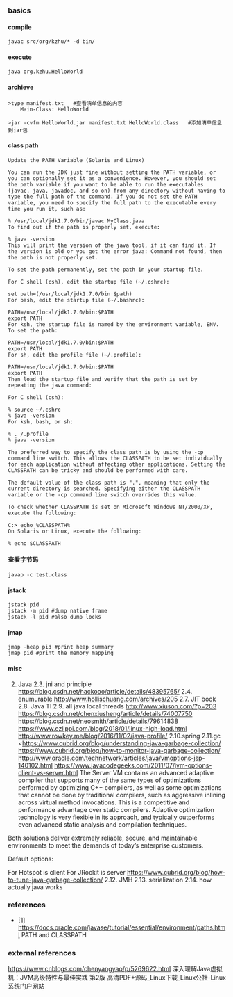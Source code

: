 ### basics
#### compile
```
javac src/org/kzhu/* -d bin/
```
#### execute
```
java org.kzhu.HelloWorld
```
#### archieve
```
>type manifest.txt   #查看清单信息的内容
    Main-Class: HelloWorld

>jar -cvfm HelloWorld.jar manifest.txt HelloWorld.class   #添加清单信息到jar包
```

#### class path
```
Update the PATH Variable (Solaris and Linux)

You can run the JDK just fine without setting the PATH variable, or you can optionally set it as a convenience. However, you should set the path variable if you want to be able to run the executables (javac, java, javadoc, and so on) from any directory without having to type the full path of the command. If you do not set the PATH variable, you need to specify the full path to the executable every time you run it, such as:

% /usr/local/jdk1.7.0/bin/javac MyClass.java
To find out if the path is properly set, execute:

% java -version
This will print the version of the java tool, if it can find it. If the version is old or you get the error java: Command not found, then the path is not properly set.

To set the path permanently, set the path in your startup file.

For C shell (csh), edit the startup file (~/.cshrc):

set path=(/usr/local/jdk1.7.0/bin $path)
For bash, edit the startup file (~/.bashrc):

PATH=/usr/local/jdk1.7.0/bin:$PATH
export PATH
For ksh, the startup file is named by the environment variable, ENV. To set the path:

PATH=/usr/local/jdk1.7.0/bin:$PATH
export PATH
For sh, edit the profile file (~/.profile):

PATH=/usr/local/jdk1.7.0/bin:$PATH
export PATH
Then load the startup file and verify that the path is set by repeating the java command:

For C shell (csh):

% source ~/.cshrc
% java -version
For ksh, bash, or sh:

% . /.profile
% java -version
```
```
The preferred way to specify the class path is by using the -cp command line switch. This allows the CLASSPATH to be set individually for each application without affecting other applications. Setting the CLASSPATH can be tricky and should be performed with care.

The default value of the class path is ".", meaning that only the current directory is searched. Specifying either the CLASSPATH variable or the -cp command line switch overrides this value.

To check whether CLASSPATH is set on Microsoft Windows NT/2000/XP, execute the following:

C:> echo %CLASSPATH%
On Solaris or Linux, execute the following:

% echo $CLASSPATH
```
#### 查看字节码
```
javap -c test.class
```
#### jstack
```
jstack pid
jstack -m pid #dump native frame
jstack -l pid #also dump locks
```

#### jmap
```
jmap -heap pid #print heap summary
jmap pid #print the memory mapping
```

#### misc
2. Java
 2.3. jni and principle
    https://blog.csdn.net/hackooo/article/details/48395765/
 2.4. enumurable
    http://www.hollischuang.com/archives/205
 2.7. JIT book
 2.8. Java TI
 2.9. all java local threads
    http://www.xiuson.com/?p=203
    https://blog.csdn.net/chenxiusheng/article/details/74007750
    https://blog.csdn.net/neosmith/article/details/79614838
    https://www.ezlippi.com/blog/2018/01/linux-high-load.html
    http://www.rowkey.me/blog/2016/11/02/java-profile/
 2.10.spring
 2.11.gc
  <https://www.cubrid.org/blog/understanding-java-garbage-collection/
  https://www.cubrid.org/blog/how-to-monitor-java-garbage-collection/
  http://www.oracle.com/technetwork/articles/java/vmoptions-jsp-140102.html
  https://www.javacodegeeks.com/2011/07/jvm-options-client-vs-server.html
The Server VM contains an advanced adaptive compiler that supports many of the same types of optimizations performed by optimizing C++ compilers, as well as some optimizations that cannot be done by traditional compilers, such as aggressive inlining across virtual method invocations. This is a competitive and performance advantage over static compilers. Adaptive optimization technology is very flexible in its approach, and typically outperforms even advanced static analysis and compilation techniques.

Both solutions deliver extremely reliable, secure, and maintainable environments to meet the demands of today’s enterprise customers.

Default options:

For Hotspot is client
For JRockit is server
 https://www.cubrid.org/blog/how-to-tune-java-garbage-collection/
 2.12. JMH
 2.13. serialization
 2.14. how actually java works



### references
* [1] https://docs.oracle.com/javase/tutorial/essential/environment/paths.html PATH and CLASSPATH

### external references
https://www.cnblogs.com/chenyangyao/p/5269622.html
深入理解Java虚拟机：JVM高级特性与最佳实践 第2版 高清PDF+源码_Linux下载_Linux公社-Linux系统门户网站
